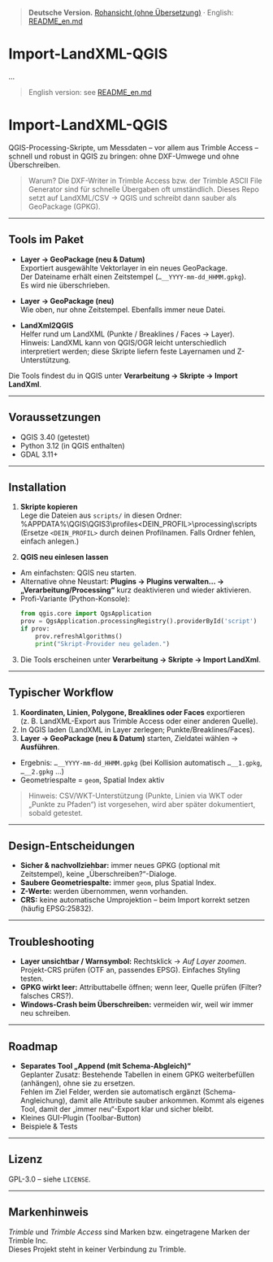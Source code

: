 > **Deutsche Version.** [Rohansicht (ohne Übersetzung)](README.md?plain=1) · English: [README_en.md](README_en.md)

# Import-LandXML-QGIS
...

> English version: see [README_en.md](README_en.md)
# Import-LandXML-QGIS

QGIS-Processing-Skripte, um Messdaten – vor allem aus Trimble Access – schnell und robust in QGIS zu bringen: ohne DXF-Umwege und ohne Überschreiben.

> Warum? Die DXF-Writer in Trimble Access bzw. der Trimble ASCII File Generator sind für schnelle Übergaben oft umständlich. Dieses Repo setzt auf LandXML/CSV → QGIS und schreibt dann sauber als GeoPackage (GPKG).

---

## Tools im Paket

- **Layer → GeoPackage (neu & Datum)**  
  Exportiert ausgewählte Vektorlayer in ein neues GeoPackage.  
  Der Dateiname erhält einen Zeitstempel (`…__YYYY-mm-dd_HHMM.gpkg`).  
  Es wird nie überschrieben.

- **Layer → GeoPackage (neu)**  
  Wie oben, nur ohne Zeitstempel. Ebenfalls immer neue Datei.

- **LandXml2QGIS**  
  Helfer rund um LandXML (Punkte / Breaklines / Faces → Layer).  
  Hinweis: LandXML kann von QGIS/OGR leicht unterschiedlich interpretiert werden; diese Skripte liefern feste Layernamen und Z-Unterstützung.

Die Tools findest du in QGIS unter **Verarbeitung → Skripte → Import LandXml**.

---

## Voraussetzungen

- QGIS 3.40 (getestet)  
- Python 3.12 (in QGIS enthalten)  
- GDAL 3.11+

---

## Installation

1. **Skripte kopieren**  
   Lege die Dateien aus `scripts/` in diesen Ordner: %APPDATA%\QGIS\QGIS3\profiles<DEIN_PROFIL>\processing\scripts\
   (Ersetze `<DEIN_PROFIL>` durch deinen Profilnamen. Falls Ordner fehlen, einfach anlegen.)

2. **QGIS neu einlesen lassen**  
- Am einfachsten: QGIS neu starten.  
- Alternative ohne Neustart: **Plugins → Plugins verwalten… → „Verarbeitung/Processing“** kurz deaktivieren und wieder aktivieren.  
- Profi-Variante (Python-Konsole):
  ```python
  from qgis.core import QgsApplication
  prov = QgsApplication.processingRegistry().providerById('script')
  if prov:
      prov.refreshAlgorithms()
      print("Skript-Provider neu geladen.")
  ```

3. Die Tools erscheinen unter **Verarbeitung → Skripte → Import LandXml**.

---

## Typischer Workflow

1. **Koordinaten, Linien, Polygone, Breaklines oder Faces** exportieren  
(z. B. LandXML-Export aus Trimble Access oder einer anderen Quelle).
2. In QGIS laden (LandXML in Layer zerlegen; Punkte/Breaklines/Faces).
3. **Layer → GeoPackage (neu & Datum)** starten, Zieldatei wählen → **Ausführen**.  
- Ergebnis: `…__YYYY-mm-dd_HHMM.gpkg` (bei Kollision automatisch `…__1.gpkg`, `…__2.gpkg` …)  
- Geometriespalte = `geom`, Spatial Index aktiv

> Hinweis: CSV/WKT-Unterstützung (Punkte, Linien via WKT oder „Punkte zu Pfaden“) ist vorgesehen, wird aber später dokumentiert, sobald getestet.

---

## Design-Entscheidungen

- **Sicher & nachvollziehbar:** immer neues GPKG (optional mit Zeitstempel), keine „Überschreiben?“-Dialoge.  
- **Saubere Geometriespalte:** immer `geom`, plus Spatial Index.  
- **Z-Werte:** werden übernommen, wenn vorhanden.  
- **CRS:** keine automatische Umprojektion – beim Import korrekt setzen (häufig EPSG:25832).

---

## Troubleshooting

- **Layer unsichtbar / Warnsymbol:** Rechtsklick → *Auf Layer zoomen*. Projekt-CRS prüfen (OTF an, passendes EPSG). Einfaches Styling testen.  
- **GPKG wirkt leer:** Attributtabelle öffnen; wenn leer, Quelle prüfen (Filter? falsches CRS?).  
- **Windows-Crash beim Überschreiben:** vermeiden wir, weil wir immer neu schreiben.

---

## Roadmap

- **Separates Tool „Append (mit Schema-Abgleich)“**  
Geplanter Zusatz: Bestehende Tabellen in einem GPKG weiterbefüllen (anhängen), ohne sie zu ersetzen.  
Fehlen im Ziel Felder, werden sie automatisch ergänzt (Schema-Angleichung), damit alle Attribute sauber ankommen. Kommt als eigenes Tool, damit der „immer neu“-Export klar und sicher bleibt.
- Kleines GUI-Plugin (Toolbar-Button)  
- Beispiele & Tests

---

## Lizenz

GPL-3.0 – siehe `LICENSE`.

---

## Markenhinweis

*Trimble* und *Trimble Access* sind Marken bzw. eingetragene Marken der Trimble Inc.  
Dieses Projekt steht in keiner Verbindung zu Trimble.

